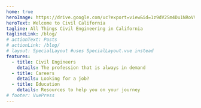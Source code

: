 ```yaml
---
home: true
heroImage: https://drive.google.com/uc?export=view&id=1z9dV2Sm4Du1NRoV90FHS-0VozeA2kkMv
heroText: Welcome to Civil California
tagline: All Things Civil Engineering in California
taglineLink: /blog/
# actionText: Posts
# actionLink: /blog/
# layout: SpecialLayout #uses SpecialLayout.vue instead
features:
  - title: Civil Engineers
    details: The profession that is always in demand
  - title: Careers
    details: Looking for a job?
  - title: Education
    details: Resources to help you on your journey
# footer: VuePress 
---
```


<!-- <Home/> -->